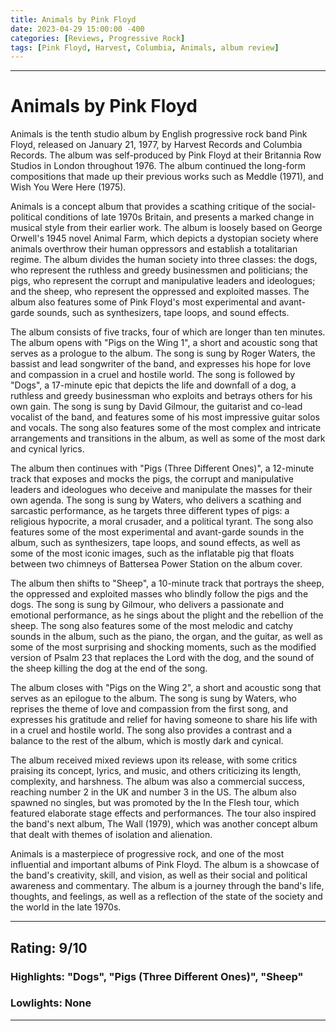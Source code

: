 ```yaml
---
title: Animals by Pink Floyd
date: 2023-04-29 15:00:00 -400
categories: [Reviews, Progressive Rock]
tags: [Pink Floyd, Harvest, Columbia, Animals, album review]
---
```


---

# Animals by Pink Floyd

Animals is the tenth studio album by English progressive rock band Pink Floyd, released on January 21, 1977, by Harvest Records and Columbia Records. The album was self-produced by Pink Floyd at their Britannia Row Studios in London throughout 1976. The album continued the long-form compositions that made up their previous works such as Meddle (1971), and Wish You Were Here (1975).

Animals is a concept album that provides a scathing critique of the social-political conditions of late 1970s Britain, and presents a marked change in musical style from their earlier work. The album is loosely based on George Orwell's 1945 novel Animal Farm, which depicts a dystopian society where animals overthrow their human oppressors and establish a totalitarian regime. The album divides the human society into three classes: the dogs, who represent the ruthless and greedy businessmen and politicians; the pigs, who represent the corrupt and manipulative leaders and ideologues; and the sheep, who represent the oppressed and exploited masses. The album also features some of Pink Floyd's most experimental and avant-garde sounds, such as synthesizers, tape loops, and sound effects.

The album consists of five tracks, four of which are longer than ten minutes. The album opens with "Pigs on the Wing 1", a short and acoustic song that serves as a prologue to the album. The song is sung by Roger Waters, the bassist and lead songwriter of the band, and expresses his hope for love and compassion in a cruel and hostile world. The song is followed by "Dogs", a 17-minute epic that depicts the life and downfall of a dog, a ruthless and greedy businessman who exploits and betrays others for his own gain. The song is sung by David Gilmour, the guitarist and co-lead vocalist of the band, and features some of his most impressive guitar solos and vocals. The song also features some of the most complex and intricate arrangements and transitions in the album, as well as some of the most dark and cynical lyrics.

The album then continues with "Pigs (Three Different Ones)", a 12-minute track that exposes and mocks the pigs, the corrupt and manipulative leaders and ideologues who deceive and manipulate the masses for their own agenda. The song is sung by Waters, who delivers a scathing and sarcastic performance, as he targets three different types of pigs: a religious hypocrite, a moral crusader, and a political tyrant. The song also features some of the most experimental and avant-garde sounds in the album, such as synthesizers, tape loops, and sound effects, as well as some of the most iconic images, such as the inflatable pig that floats between two chimneys of Battersea Power Station on the album cover.

The album then shifts to "Sheep", a 10-minute track that portrays the sheep, the oppressed and exploited masses who blindly follow the pigs and the dogs. The song is sung by Gilmour, who delivers a passionate and emotional performance, as he sings about the plight and the rebellion of the sheep. The song also features some of the most melodic and catchy sounds in the album, such as the piano, the organ, and the guitar, as well as some of the most surprising and shocking moments, such as the modified version of Psalm 23 that replaces the Lord with the dog, and the sound of the sheep killing the dog at the end of the song.

The album closes with "Pigs on the Wing 2", a short and acoustic song that serves as an epilogue to the album. The song is sung by Waters, who reprises the theme of love and compassion from the first song, and expresses his gratitude and relief for having someone to share his life with in a cruel and hostile world. The song also provides a contrast and a balance to the rest of the album, which is mostly dark and cynical.

The album received mixed reviews upon its release, with some critics praising its concept, lyrics, and music, and others criticizing its length, complexity, and harshness. The album was also a commercial success, reaching number 2 in the UK and number 3 in the US. The album also spawned no singles, but was promoted by the In the Flesh tour, which featured elaborate stage effects and performances. The tour also inspired the band's next album, The Wall (1979), which was another concept album that dealt with themes of isolation and alienation.

Animals is a masterpiece of progressive rock, and one of the most influential and important albums of Pink Floyd. The album is a showcase of the band's creativity, skill, and vision, as well as their social and political awareness and commentary. The album is a journey through the band's life, thoughts, and feelings, as well as a reflection of the state of the society and the world in the late 1970s.

---

## Rating: 9/10

### Highlights: "Dogs", "Pigs (Three Different Ones)", "Sheep"

### Lowlights: None

---
